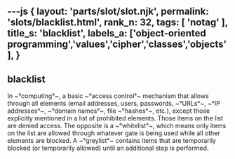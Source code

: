 ---js
{
  layout: 'parts/slot/slot.njk',
  permalink: 'slots/blacklist.html',
  rank_n: 32,
  tags: [ 'notag' ],
  title_s: 'blacklist',
  labels_a: ['object-oriented programming','values','cipher','classes','objects'],
}
---
## blacklist

In ~°computing°~, a basic ~°access control°~ mechanism that allows through all elements (email addresses, users, passwords, ~°URLs°~, ~°IP addresses°~, ~°domain names°~, file ~°hashes°~, etc.), except those explicitly mentioned in a list of prohibited elements. Those items on the list are denied access. The opposite is a ~°whitelist°~, which means only items on the list are allowed through whatever gate is being used while all other elements are blocked. A ~°greylist°~ contains items that are temporarily blocked (or temporarily allowed) until an additional step is performed.
